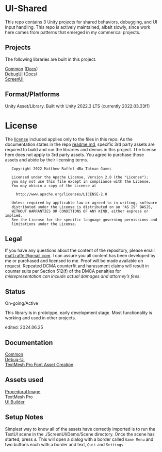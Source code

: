 # UI-Shared

This repo contains 3 Unity projects for shared behaviors, debugging, and UI input handling.  This repo is actively maintained, albeit slowly, since work here comes from patterns that emerged in my commerical projects.

## Projects
The following libraries are built in this project.  

[Common](https://github.com/tatmanblue/UI-Input/tree/main/Assets/Common) ([Docs](https://github.com/tatmanblue/UI-Input/blob/main/COMMON.md))  
[DebugUI](https://github.com/tatmanblue/UI-Input/tree/main/Assets/DebugUI) ([Docs](https://github.com/tatmanblue/UI-Input/blob/main/DEBUG-UI.md))   
[ScreenUI](https://github.com/tatmanblue/UI-Input/tree/main/Assets/ScreenUI)  

## Format/Platforms
Unity Asset/Library. Built with Unity 2022.3 LTS  (currently 2022.03.33f1)

# License
The [license](LICENSE.md) included applies only to the files in this repo.   As the documentation states in the repo [readme.md](README.md), specific 3rd party assets are required to build and run
the libraries and demos in this project.  The license here does not apply to 3rd party assets. You agree to purchase those assets and abide by their licensing terms. 

```
   Copyright 2022 Matthew Raffel dBa Tatman Games

   Licensed under the Apache License, Version 2.0 (the "License");
   you may not use this file except in compliance with the License.
   You may obtain a copy of the License at

     http://www.apache.org/licenses/LICENSE-2.0

   Unless required by applicable law or agreed to in writing, software
   distributed under the License is distributed on an "AS IS" BASIS,
   WITHOUT WARRANTIES OR CONDITIONS OF ANY KIND, either express or implied.
   See the License for the specific language governing permissions and
   limitations under the License.
```

## Legal
If you have any questions about the content of the repository, please email [matt.raffel@gmail.com](mailto:matt.raffel@gmail.com). I can assure you all content has been developed by me or purchased and licensed to me. Proof will be made available on request. Repeated DCMA counterfit and harassment claims will result in counter suits per Section 512(f) of the DMCA penalties for _misrepresentation can include actual damages and attorney’s fees_.

## Status
On-going/Active

This library is in prototype, early development stage.  Most functionality is working and used in other projects.

edited: 2024.06.25

## Documentation
[Common](https://github.com/tatmanblue/UI-Input/blob/main/COMMON.md)  
[Debug-UI](https://github.com/tatmanblue/UI-Input/blob/main/DEBUG-UI.md)     
[TextMesh Pro Font Asset Creation](http://digitalnativestudios.com/textmeshpro/docs/font/)  

## Assets used
[Procedural Image](https://assetstore.unity.com/packages/tools/gui/procedural-ui-image-52200)  
TextMesh Pro  
[UI Builder](https://assetstore.unity.com/packages/2d/gui/ui-builder-29757)  

## Setup Notes

Simplest way to know all of the assets have correctly imported is to run the TestUI scene in the ./ScreenUI/Demo/Scene directory.  Once the scene
has started, press `d`.  This will open a dialog with a border called `Game Menu` and two buttons each with a border and text, `Quit` and `Settings`.


